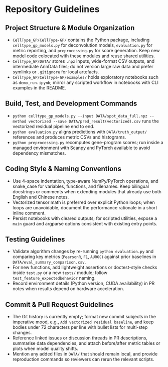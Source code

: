 # Repository Guidelines

## Project Structure & Module Organization
- `CellType_GP/CellType-GP/` contains the Python package, including `celltype_gp_models.py` for deconvolution models, `evaluation.py` for metric reporting, and `preprocessing.py` for score generation. Keep new model code colocated with these modules and reuse shared utilities.
- `CellType_GP/DATA/` stores `.npz` inputs, wide-format CSV outputs, and intermediate AnnData files; do not version large raw data and prefer symlinks or `.gitignore` for local artefacts.
- `CellType_GP/CellType-GP/examples/` holds exploratory notebooks such as `demo_run.ipynb`; mirror any scripted workflow in notebooks with CLI examples in the README.

## Build, Test, and Development Commands
- `python celltype_gp_models.py --input DATA/spot_data_full.npz --method vectorized --save DATA/pred_result(vectorized).csv` runs the vectorized residual pipeline end to end.
- `python evaluation.py` aligns predictions with `DATA/truth_output/` references and produces metric CSVs and histograms.
- `python preprocessing.py` recomputes gene-program scores; run inside a managed environment with Scanpy and PyTorch available to avoid dependency mismatches.

## Coding Style & Naming Conventions
- Use 4-space indentation, type-aware NumPy/PyTorch operations, and snake_case for variables, functions, and filenames. Keep bilingual docstrings or comments when extending modules that already use both English and Chinese notes.
- Vectorized tensor math is preferred over explicit Python loops; when loops are unavoidable, document the performance rationale in a short inline comment.
- Persist notebooks with cleared outputs; for scripted utilities, expose a `main` guard and argparse options consistent with existing entry points.

## Testing Guidelines
- Validate algorithm changes by re-running `python evaluation.py` and comparing key metrics (`PearsonR`, `F1`, `AUROC`) against prior baselines in `DATA/eval_summary_comparison.csv`.
- For new functions, add lightweight assertions or doctest-style checks inside `test.py` or a new `tests/` module; follow `test_feature_expectedbehavior` naming.
- Record environment details (Python version, CUDA availability) in PR notes when results depend on hardware acceleration.

## Commit & Pull Request Guidelines
- The Git history is currently empty; format new commit subjects in the imperative mood, e.g., `Add vectorized residual baseline`, and keep bodies under 72 characters per line with bullet lists for multi-step changes.
- Reference linked issues or discussion threads in PR descriptions, summarise data dependencies, and attach before/after metric tables or plots when model quality shifts.
- Mention any added files in `DATA/` that should remain local, and provide reproduction commands so reviewers can rerun the relevant scripts.
